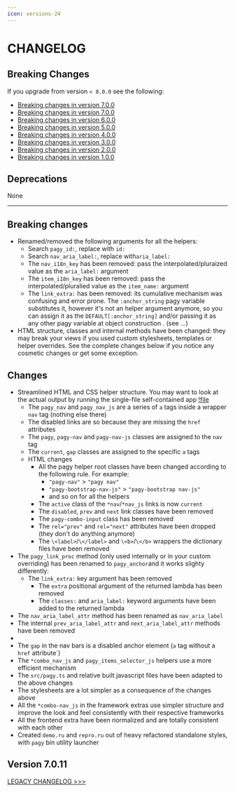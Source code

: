 ```yaml
---
icon: versions-24
---
```


# CHANGELOG

## Breaking Changes

If you upgrade from version `< 8.0.0` see the following:

- [Breaking changes in version 7.0.0](#version-800)
- [Breaking changes in version 7.0.0](CHANGELOG_LEGACY.md#version-700)
- [Breaking changes in version 6.0.0](CHANGELOG_LEGACY.md#version-600)
- [Breaking changes in version 5.0.0](CHANGELOG_LEGACY.md#version-500)
- [Breaking changes in version 4.0.0](CHANGELOG_LEGACY.md#version-400)
- [Breaking changes in version 3.0.0](CHANGELOG_LEGACY.md#version-300)
- [Breaking changes in version 2.0.0](CHANGELOG_LEGACY.md#version-200)
- [Breaking changes in version 1.0.0](CHANGELOG_LEGACY.md#version-100)

## Deprecations

None
<hr>

## Breaking changes

- Renamed/removed the following arguments for all the helpers:
  - Search `pagy_id:`, replace with `id:`
  - Search `nav_aria_label:`, replace with`aria_label:`
  - The `nav_i18n_key` has been removed: pass the interpolated/pluraized value as the `aria_label:` argument
  - The `item_i18n_key` has been removed: pass the interpolated/pluralied value as the `item_name:` argument
  - The `link_extra:` has been removed: its cumulative mechanism was confusing and error prone. The `:anchor_string` pagy
    variable substitutes it, however it's not an helper argument anymore, so you can assign it as the `DEFAULT[:anchor_string]`
    and/or passing it as any other pagy variable at object construction . (see ...)
- HTML structure, classes and internal methods have been changed: they may break your views if you used custom stylesheets, 
  templates or helper overrides. See the complete changes below if you notice any cosmetic changes or get some exception.

## Changes

- Streamlined HTML and CSS helper structure. You may want to look at the actual output by running the single-file self-contained 
  app [!file](/lib/apps/demo.ru)
  - The `pagy_nav` and `pagy_nav_js` are a series of `a` tags inside a wrapper `nav` tag (nothing else there)
  - The disabled links are so because they are missing the `href` attributes
  - The `pagy`, `pagy-nav` and `pagy-nav-js` classes are assigned to the `nav` tag
  - The `current`, `gap` classes are assigned to the specific `a` tags
  - HTML changes
    - All the pagy helper root classes have been changed according to the following rule. For example:
      - `"pagy-nav"` > `"pagy nav"`
      - `"pagy-bootstrap-nav-js"` > `"pagy-bootstrap nav-js"`
      - and so on for all the helpers
    - The `active` class of the `*nav`/`*nav_js` links is now `current`
    - The `disabled`, `prev` and `next` link classes have been removed
    - The `pagy-combo-input` class has been removed
    - The `rel="prev"` and  `rel="next"` attributes have been dropped (they don't do anything anymore)
    - The `\<label>`/`\</label>` and `\<b>`/`\</b>` wrappers the dictionary files have been removed
- The `pagy_link_proc` method (only used internally or in your custom overriding) has been renamed to `pagy_anchor`and it works
  slighty differently:
  - The `link_extra:` key argument has been removed
    - The `extra` positional argument of the returned lambda has been removed
    - The `classes:` and `aria_label:` keyword arguments have been added to the returned lambda
- The `nav_aria_label_attr` method has been renamed as `nav_aria_label`
- The internal `prev_aria_label_attr` and `next_aria_label_attr` methods have been removed
- 
- The `gap` in the nav bars is a disabled anchor element (`a` tag without a `href` attribute`)
- The `*combo_nav_js` and `pagy_items_selector_js` helpers use a more efficient mechanism
- The `src/pagy.ts` and relative built javascript files have been adapted to the above changes
- The stylesheets are a lot simpler as a consequence of the changes above
- All the `*combo-nav_js` in the framework extras use simpler structure and improve the look and feel consistently with their
  respective frameworks
- All the frontend extra have been normalized and are totally consistent with each other
- Created `demo.ru` and `repro.ru` out of heavy refactored standalone styles, with `pagy` bin utility launcher 

## Version 7.0.11

[LEGACY CHANGELOG >>>](CHANGELOG_LEGACY.md) 
